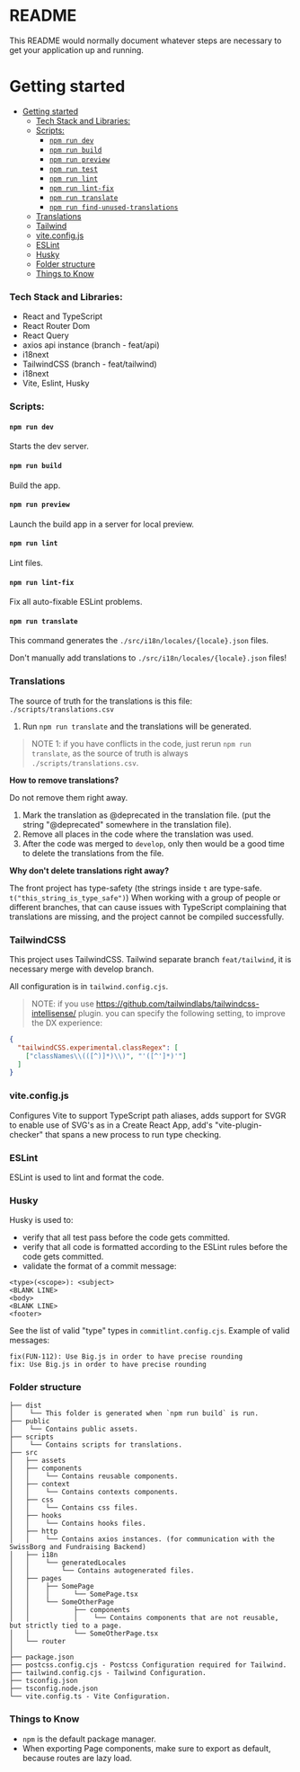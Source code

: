 # README #

This README would normally document whatever steps are necessary to get your application up and running.


# Getting started

<!--toc:start-->
- [Getting started](#getting-started)
    - [Tech Stack and Libraries:](#tech-stack-and-libraries)
    - [Scripts:](#scripts)
      - [`npm run dev`](#npm-run-dev)
      - [`npm run build`](#npm-run-build)
      - [`npm run preview`](#npm-run-preview)
      - [`npm run test`](#npm-run-test)
      - [`npm run lint`](#npm-run-lint)
      - [`npm run lint-fix`](#npm-run-lint-fix)
      - [`npm run translate`](#npm-run-translate)
      - [`npm run find-unused-translations`](#npm-run-find-unused-translations)
    - [Translations](#translations)
    - [Tailwind](#TailwindCSS)
    - [vite.config.js](#viteconfigjs)
    - [ESLint](#eslint)
    - [Husky](#husky)
    - [Folder structure](#folder-structure)
    - [Things to Know](#things-to-know)
<!--toc:end-->



### Tech Stack and Libraries:
- React and TypeScript
- React Router Dom
- React Query
- axios api instance (branch - feat/api)
- i18next
- TailwindCSS (branch - feat/tailwind)
- i18next
- Vite, Eslint, Husky

### Scripts:

#### `npm run dev`

Starts the dev server.

#### `npm run build`

Build the app.

#### `npm run preview`

Launch the build app in a server for local preview.

#### `npm run lint`

Lint files.

#### `npm run lint-fix`

Fix all auto-fixable ESLint problems.

#### `npm run translate`

This command generates the `./src/i18n/locales/{locale}.json` files.

Don't manually add translations to `./src/i18n/locales/{locale}.json` files!


### Translations

The source of truth for the translations is this file:
`./scripts/translations.csv`

1. Run `npm run translate` and the translations will be generated.

> NOTE 1: if you have conflicts in the code, just rerun `npm run translate`, as the source of truth is always `./scripts/translations.csv`.

**How to remove translations?**

Do not remove them right away.
1. Mark the translation as @deprecated in the translation file. (put the string "@deprecated" somewhere in the translation file).
2. Remove all places in the code where the translation was used.
3. After the code was merged to `develop`, only then would be a good time to delete the translations from the file.

**Why don't delete translations right away?**

The front project has type-safety (the strings inside `t` are type-safe. `t("this_string_is_type_safe")`)
When working with a group of people or different branches, that can cause issues with TypeScript complaining that translations are missing, and the project cannot be compiled successfully.


### TailwindCSS

This project uses TailwindCSS.
Tailwind separate branch `feat/tailwind`, it is necessary merge with develop branch.

All configuration is in `tailwind.config.cjs`.

> NOTE: if you use https://github.com/tailwindlabs/tailwindcss-intellisense/ plugin. you can specify the following setting, to improve the DX experience:
```json
{
  "tailwindCSS.experimental.classRegex": [
    ["classNames\\(([^)]*)\\)", "'([^']*)'"]
  ]
}
```
### vite.config.js

Configures Vite to support TypeScript path aliases, adds support for SVGR to enable use of SVG's as in a Create React App, add's "vite-plugin-checker" that spans a new process to run type checking.

### ESLint

ESLint is used to lint and format the code.

### Husky

Husky is used to:
- verify that all test pass before the code gets committed.
- verify that all code is formatted according to the ESLint rules before the code gets committed.
- validate the format of a commit message:
```
<type>(<scope>): <subject>
<BLANK LINE>
<body>
<BLANK LINE>
<footer>
```
See the list of valid "type" types in `commitlint.config.cjs`.
Example of valid messages:
```
fix(FUN-112): Use Big.js in order to have precise rounding
fix: Use Big.js in order to have precise rounding
```


### Folder structure

```
├── dist
│    └── This folder is generated when `npm run build` is run.
├── public
│    └── Contains public assets.
├── scripts
│    └── Contains scripts for translations.
├── src
│   ├── assets
│   ├── components
│   │    └── Contains reusable components.
│   ├── context
│   │    └── Contains contexts components.
│   ├── css
│   │    └── Contains css files.
│   ├── hooks
│   │    └── Contains hooks files.
│   ├── http
│   │    └── Contains axios instances. (for communication with the SwissBorg and Fundraising Backend)
│   ├── i18n
│   │    └── generatedLocales
│   │        └── Contains autogenerated files.
│   ├── pages
│   │    ├── SomePage
│   │    │      └── SomePage.tsx
│   │    └── SomeOtherPage
│   │           ├── components
│   │           │    └── Contains components that are not reusable, but strictly tied to a page.
│   │           └── SomeOtherPage.tsx
│   └── router
│   
├── package.json
├── postcss.config.cjs - Postcss Configuration required for Tailwind.
├── tailwind.config.cjs - Tailwind Configuration.
├── tsconfig.json
├── tsconfig.node.json
└── vite.config.ts - Vite Configuration.
```

### Things to Know
- `npm` is the default package manager.
- When exporting Page components, make sure to export as default, because routes are lazy load.
